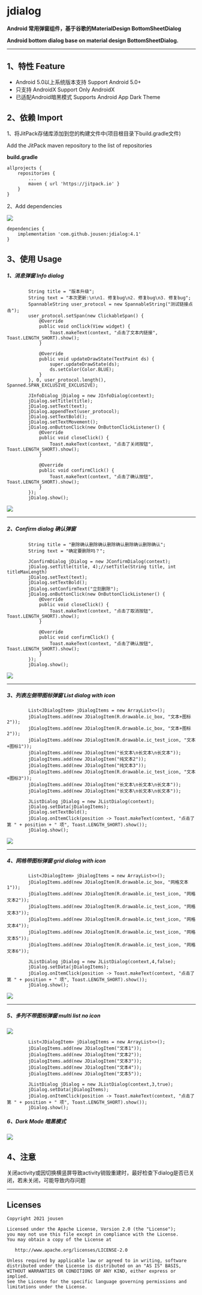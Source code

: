 # jdialog

**Android 常用弹窗组件，基于谷歌的MaterialDesign BottomSheetDialog**

**Android bottom dialog base on material design BottomSheetDialog.** 

------

## 1、特性 Feature

-  Android 5.0以上系统版本支持 Support Android 5.0+ 
- 只支持 AndroidX Support Only AndroidX
- 已适配Android暗黑模式 Supports Android App Dark Theme 

## 2、依赖 Import

1、将JitPack存储库添加到您的构建文件中(项目根目录下build.gradle文件) 

Add the JitPack maven repository to the list of repositories 

**build.gradle**

```
allprojects {
    repositories {
        ...
        maven { url 'https://jitpack.io' }
    }
}
```

2、Add dependencies 

[![](https://jitpack.io/v/jousen/jdialog.svg)](https://jitpack.io/#jousen/jdialog)

```
dependencies {
    implementation 'com.github.jousen:jdialog:4.1'
}
```

## 3、使用 Usage

##### 1、消息弹窗 Info dialog

```
        String title = "版本升级";
        String text = "本次更新:\n\n1. 修复bug\n2. 修复bug\n3. 修复bug";
        SpannableString user_protocol = new SpannableString("测试链接点击");
        user_protocol.setSpan(new ClickableSpan() {
            @Override
            public void onClick(View widget) {
                Toast.makeText(context, "点击了文本内链接", Toast.LENGTH_SHORT).show();
            }

            @Override
            public void updateDrawState(TextPaint ds) {
                super.updateDrawState(ds);
                ds.setColor(Color.BLUE);
            }
        }, 0, user_protocol.length(), Spanned.SPAN_EXCLUSIVE_EXCLUSIVE);

        JInfoDialog jDialog = new JInfoDialog(context);
        jDialog.setTitle(title);
        jDialog.setText(text);
        jDialog.appendText(user_protocol);
        jDialog.setTextBold();
        jDialog.setTextMovement();
        jDialog.onButtonClick(new OnButtonClickListener() {
            @Override
            public void closeClick() {
                Toast.makeText(context, "点击了关闭按钮", Toast.LENGTH_SHORT).show();
            }

            @Override
            public void confirmClick() {
                Toast.makeText(context, "点击了确认按钮", Toast.LENGTH_SHORT).show();
            }
        });
        jDialog.show();
```

<img src="https://github.com/jousen/jdialog/blob/main/img/1.png"/>

------

##### 2、Confirm dialog 确认弹窗

```
        String title = "删除确认删除确认删除确认删除确认删除确认";
        String text = "确定要删除吗？";

        JConfirmDialog jDialog = new JConfirmDialog(context);
        jDialog.setTitle(title, 4);//setTitle(String title, int titleMaxLength)
        jDialog.setText(text);
        jDialog.setTextBold();
        jDialog.setConfirmText("立刻删除");
        jDialog.onButtonClick(new OnButtonClickListener() {
            @Override
            public void closeClick() {
                Toast.makeText(context, "点击了取消按钮", Toast.LENGTH_SHORT).show();
            }

            @Override
            public void confirmClick() {
                Toast.makeText(context, "点击了确认按钮", Toast.LENGTH_SHORT).show();
            }
        });
        jDialog.show();
```



<img src="https://github.com/jousen/jdialog/blob/main/img/2.png"/>

------

##### 3、列表左侧带图标弹窗 List dialog with icon

```
        List<JDialogItem> jDialogItems = new ArrayList<>();
        jDialogItems.add(new JDialogItem(R.drawable.ic_box, "文本+图标2"));
        jDialogItems.add(new JDialogItem(R.drawable.ic_box, "文本+图标2"));
        jDialogItems.add(new JDialogItem(R.drawable.ic_test_icon, "文本+图标1"));
        jDialogItems.add(new JDialogItem("长文本\n长文本\n长文本"));
        jDialogItems.add(new JDialogItem("纯文本2"));
        jDialogItems.add(new JDialogItem("纯文本3"));
        jDialogItems.add(new JDialogItem(R.drawable.ic_test_icon, "文本+图标3"));
        jDialogItems.add(new JDialogItem("长文本\n长文本\n长文本"));
        jDialogItems.add(new JDialogItem("长文本\n长文本\n长文本"));

        JListDialog jDialog = new JListDialog(context);
        jDialog.setData(jDialogItems);
        jDialog.setTextBold();
        jDialog.onItemClick(position -> Toast.makeText(context, "点击了第 " + position + " 项", Toast.LENGTH_SHORT).show());
        jDialog.show();
```



<img src="https://github.com/jousen/jdialog/blob/main/img/3.png"/>

------

##### 4、网格带图标弹窗 grid dialog with icon

```
        List<JDialogItem> jDialogItems = new ArrayList<>();
        jDialogItems.add(new JDialogItem(R.drawable.ic_box, "网格文本1"));
        jDialogItems.add(new JDialogItem(R.drawable.ic_test_icon, "网格文本2"));
        jDialogItems.add(new JDialogItem(R.drawable.ic_test_icon, "网格文本3"));
        jDialogItems.add(new JDialogItem(R.drawable.ic_test_icon, "网格文本4"));
        jDialogItems.add(new JDialogItem(R.drawable.ic_test_icon, "网格文本5"));
        jDialogItems.add(new JDialogItem(R.drawable.ic_test_icon, "网格文本6"));

        JListDialog jDialog = new JListDialog(context,4,false);
        jDialog.setData(jDialogItems);
        jDialog.onItemClick(position -> Toast.makeText(context, "点击了第 " + position + " 项", Toast.LENGTH_SHORT).show());
        jDialog.show();
```



<img src="https://github.com/jousen/jdialog/blob/main/img/4.png"/>

------

##### 5、多列不带图标弹窗 multi list no icon

<img src="https://github.com/jousen/jdialog/blob/main/img/5.png"/>

```
        List<JDialogItem> jDialogItems = new ArrayList<>();
        jDialogItems.add(new JDialogItem("文本1"));
        jDialogItems.add(new JDialogItem("文本2"));
        jDialogItems.add(new JDialogItem("文本3"));
        jDialogItems.add(new JDialogItem("文本4"));
        jDialogItems.add(new JDialogItem("文本5"));

        JListDialog jDialog = new JListDialog(context,3,true);
        jDialog.setData(jDialogItems);
        jDialog.onItemClick(position -> Toast.makeText(context, "点击了第 " + position + " 项", Toast.LENGTH_SHORT).show());
        jDialog.show();
```

##### 6、Dark Mode 暗黑模式

<img src="https://github.com/jousen/jdialog/blob/main/img/6.png"/>

## 4、注意

关闭activity或因切换横竖屏导致activity销毁重建时，最好检查下dialog是否已关闭，若未关闭，可能导致内存问题

------


## Licenses

```
Copyright 2021 jousen

Licensed under the Apache License, Version 2.0 (the "License");
you may not use this file except in compliance with the License.
You may obtain a copy of the License at

   http://www.apache.org/licenses/LICENSE-2.0

Unless required by applicable law or agreed to in writing, software
distributed under the License is distributed on an "AS IS" BASIS,
WITHOUT WARRANTIES OR CONDITIONS OF ANY KIND, either express or implied.
See the License for the specific language governing permissions and
limitations under the License.
```